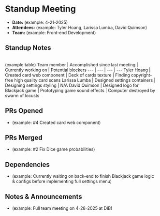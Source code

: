 # Standup Meeting

- **Date:** (example: 4-21-2025)
- **Attendees:** (example: Tyler Hoang, Larissa Lumba, David Quimson)
- **Team:** (example: Front-end Development)

## Standup Notes
\
(example table)
Team member | Accomplished since last meeting | Currently working on | Potential blockers
--- | --- | --- | ---
Tyler Hoang | Created card web component | Deck of cards texture | Finding copyright-free high quality card scans
Larissa Lumba | Designed settings containers | Designing settings styling | N/A
David Quimson | Designed logo for Blackjack game | Prototyping game sound effects | Computer destroyed by swarm of locusts

## PRs Opened
- (example: #4 Created card web component)

## PRs Merged
- (example: #2 Fix Dice game probabilities)

## Dependencies
- (example: Currently waiting on back-end to finish Blackjack game logic & configs before implementing full settings menu)

## Notes & Announcements
- (example: Full team meeting on 4-28-2025 at DIB)
